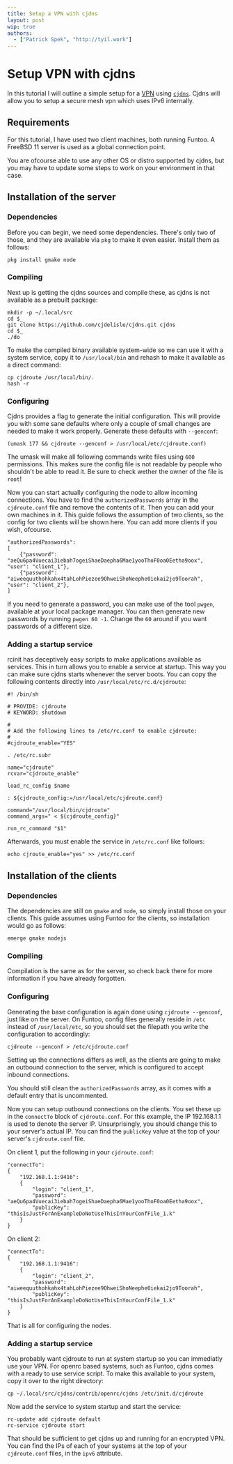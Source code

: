 ```yaml
---
title: Setup a VPN with cjdns
layout: post
wip: true
authors:
  - ["Patrick Spek", "http://tyil.work"]
---
```


# Setup VPN with cjdns
In this tutorial I will outline a simple setup for a [VPN][vpn] using
[`cjdns`][cjdns]. Cjdns will allow you to setup a secure mesh vpn which uses
IPv6 internally.

## Requirements
For this tutorial, I have used two client machines, both running Funtoo. A
FreeBSD 11 server is used as a global connection point.

You are ofcourse able to use any other OS or distro supported by cjdns, but you
may have to update some steps to work on your environment in that case.

## Installation of the server
### Dependencies
Before you can begin, we need some dependencies. There's only two of those, and
they are available via `pkg` to make it even easier. Install them as follows:

```
pkg install gmake node
```

### Compiling
Next up is getting the cjdns sources and compile these, as cjdns is not
available as a prebuilt package:

```
mkdir -p ~/.local/src
cd $_
git clone https://github.com/cjdelisle/cjdns.git cjdns
cd $_
./do
```

To make the compiled binary available system-wide so we can use it with a
system service, copy it to `/usr/local/bin` and rehash to make it available as
a direct command:

```
cp cjdroute /usr/local/bin/.
hash -r
```

### Configuring
Cjdns provides a flag to generate the initial configuration. This will provide
you with some sane defaults where only a couple of small changes are needed to
make it work properly. Generate these defaults with `--genconf`:

```
(umask 177 && cjdroute --genconf > /usr/local/etc/cjdroute.conf)
```

The umask will make all following commands write files using `600` permissions.
This makes sure the config file is not readable by people who shouldn't be able
to read it. Be sure to check wether the owner of the file is `root`!

Now you can start actually configuring the node to allow incoming connections.
You have to find the `authorizedPasswords` array in the `cjdroute.conf` file
and remove the contents of it. Then you can add your own machines in it. This
guide follows the assumption of two clients, so the config for two clients will
be shown here. You can add more clients if you wish, ofcourse.

```
"authorizedPasswords":
[
    {"password": "aeQu6pa4Vuecai3iebah7ogeiShaeDaepha6Mae1yooThoF0oa0Eetha9oox", "user": "client_1"},
    {"password": "aiweequuthohkahx4tahLohPiezee9OhweiShoNeephe0iekai2jo9Toorah", "user": "client_2"},
]
```

If you need to generate a password, you can make use of the tool `pwgen`,
available at your local package manager. You can then generate new passwords by
running `pwgen 60 -1`. Change the `60` around if you want passwords of a
different size.

### Adding a startup service
rcinit has deceptively easy scripts to make applications available as services.
This in turn allows you to enable a service at startup. This way you can make
sure cjdns starts whenever the server boots. You can copy the following
contents directly into `/usr/local/etc/rc.d/cjdroute`:

```
#! /bin/sh

# PROVIDE: cjdroute
# KEYWORD: shutdown

#
# Add the following lines to /etc/rc.conf to enable cjdroute:
#
#cjdroute_enable="YES"

. /etc/rc.subr

name="cjdroute"
rcvar="cjdroute_enable"

load_rc_config $name

: ${cjdroute_config:=/usr/local/etc/cjdroute.conf}

command="/usr/local/bin/cjdroute"
command_args=" < ${cjdroute_config}"

run_rc_command "$1"
```

Afterwards, you must enable the service in `/etc/rc.conf` like follows:

```
echo cjroute_enable="yes" >> /etc/rc.conf
```

## Installation of the clients
### Dependencies
The dependencies are still on `gmake` and `node`, so simply install those on
your clients. This guide assumes using Funtoo for the clients, so installation
would go as follows:

```
emerge gmake nodejs
```

### Compiling
Compilation is the same as for the server, so check back there for more
information if you have already forgotten.

### Configuring
Generating the base configuration is again done using `cjdroute --genconf`,
just like on the server. On Funtoo, config files generally reside in `/etc`
instead of `/usr/local/etc`, so you should set the filepath you write the
configuration to accordingly:

```
cjdroute --genconf > /etc/cjdroute.conf
```

Setting up the connections differs as well, as the clients are going to make an
outbound connection to the server, which is configured to accept inbound
connections.

You should still clean the `authorizedPasswords` array, as it comes with a
default entry that is uncommented.

Now you can setup outbound connections on the clients. You set these up in the
`connectTo` block of `cjdroute.conf`. For this example, the IP 192.168.1.1 is
used to denote the server IP. Unsurprisingly, you should change this to your
server's actual IP. You can find the `publicKey` value at the top of your
server's `cjdroute.conf` file.

On client 1, put the following in your `cjdroute.conf`:

```
"connectTo":
{
	"192.168.1.1:9416":
	{
		"login": "client_1",
		"password": "aeQu6pa4Vuecai3iebah7ogeiShaeDaepha6Mae1yooThoF0oa0Eetha9oox",
		"publicKey": "thisIsJustForAnExampleDoNotUseThisInYourConfFile_1.k"
	}
}
```

On client 2:

```
"connectTo":
{
	"192.168.1.1:9416":
	{
		"login": "client_2",
		"password": "aiweequuthohkahx4tahLohPiezee9OhweiShoNeephe0iekai2jo9Toorah",
		"publicKey": "thisIsJustForAnExampleDoNotUseThisInYourConfFile_1.k"
	}
}
```

That is all for configuring the nodes.

### Adding a startup service
You probably want cjdroute to run at system startup so you can immediatly use
your VPN. For openrc based systems, such as Funtoo, cjdns comes with a ready to
use service script. To make this available to your system, copy it over to the
right directory:

```
cp ~/.local/src/cjdns/contrib/openrc/cjdns /etc/init.d/cjdroute
```

Now add the service to system startup and start the service:

```
rc-update add cjdroute default
rc-service cjdroute start
```

That should be sufficient to get cjdns up and running for an encrypted VPN. You
can find the IPs of each of your systems at the top of your `cjdroute.conf`
files, in the `ipv6` attribute.

[cjdns]: https://github.com/cjdelisle/cjdns
[vpn]: https://en.wikipedia.org/wiki/Virtual_private_network

